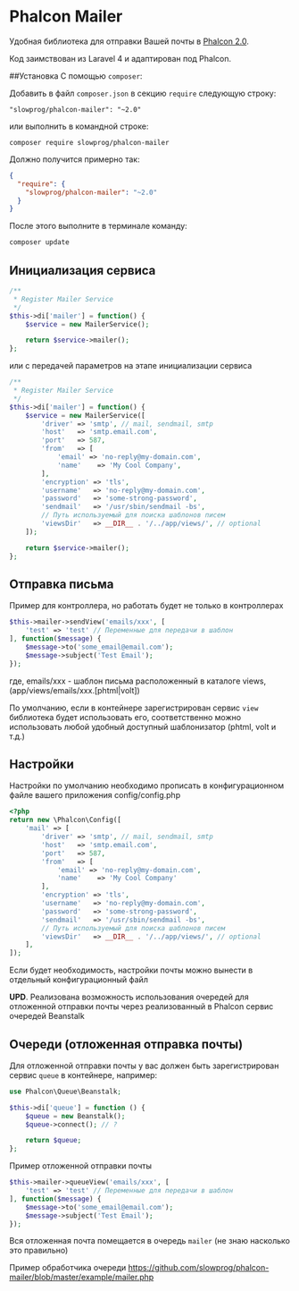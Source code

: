 Phalcon Mailer
==============
Удобная библиотека для отправки Вашей почты в [Phalcon 2.0](http://phalconphp.com/).

Код заимствован из Laravel 4 и адаптирован под Phalcon.

##Установка
C помощью `composer`:

Добавить в файл `composer.json` в секцию `require` следующую строку:
```
"slowprog/phalcon-mailer": "~2.0"
```
или выполнить в командной строке:
```
composer require slowprog/phalcon-mailer
```
Должно получится примерно так:
```json
{
  "require": {
    "slowprog/phalcon-mailer": "~2.0"
  }
}
```
После этого выполните в терминале команду:
```bash
composer update
```

Инициализация сервиса
---------
```php
/**
 * Register Mailer Service
 */
$this->di['mailer'] = function() {
    $service = new MailerService();

    return $service->mailer();
};
```
или с передачей параметров на этапе инициализации сервиса

```php
/**
 * Register Mailer Service
 */
$this->di['mailer'] = function() {
    $service = new MailerService([
        'driver' => 'smtp', // mail, sendmail, smtp
        'host'   => 'smtp.email.com',
        'port'   => 587,
        'from'   => [
            'email' => 'no-reply@my-domain.com',
            'name'    => 'My Cool Company',
        ],
        'encryption' => 'tls',
        'username'   => 'no-reply@my-domain.com',
        'password'   => 'some-strong-password',
        'sendmail'   => '/usr/sbin/sendmail -bs',
        // Путь используемый для поиска шаблонов писем
        'viewsDir'   => __DIR__ . '/../app/views/', // optional
    ]);

    return $service->mailer();
};
```

Отправка письма
---------
Пример для контроллера, но работать будет не только в контроллерах
```php
$this->mailer->sendView('emails/xxx', [
    'test' => 'test' // Переменные для передачи в шаблон
], function($message) {
    $message->to('some_email@email.com');
    $message->subject('Test Email');
});
```
где, emails/xxx - шаблон письма расположенный в каталоге views, (app/views/emails/xxx.[phtml|volt])

По умолчанию, если в контейнере зарегистрирован сервис `view` библиотека будет использовать его, соответственно можно использовать любой удобный доступный шаблонизатор (phtml, volt и т.д.)

Настройки
---------
Настройки по умолчанию необходимо прописать в конфигурационном файле вашего приложения config/config.php
```php
<?php
return new \Phalcon\Config([
    'mail' => [
        'driver' => 'smtp', // mail, sendmail, smtp
        'host'   => 'smtp.email.com',
        'port'   => 587,
        'from'   => [
            'email' => 'no-reply@my-domain.com',
            'name'    => 'My Cool Company'
        ],
        'encryption' => 'tls',
        'username'   => 'no-reply@my-domain.com',
        'password'   => 'some-strong-password',
        'sendmail'   => '/usr/sbin/sendmail -bs',
        // Путь используемый для поиска шаблонов писем
        'viewsDir'   => __DIR__ . '/../app/views/', // optional
    ],
]);
```

Если будет необходимость, настройки почты можно вынести в отдельный конфигурационный файл

**UPD**. Реализована возможность использования очередей для отложенной отправки почты через реализованный в Phalcon сервис очередей Beanstalk

Очереди (отложенная отправка почты)
---------

Для отложенной отправки почты у вас должен быть зарегистрирован сервис `queue` в контейнере, например:

```php
use Phalcon\Queue\Beanstalk;

$this->di['queue'] = function () {
    $queue = new Beanstalk();
    $queue->connect(); // ?

    return $queue;
};
```

Пример отложенной отправки почты

```php
$this->mailer->queueView('emails/xxx', [
    'test' => 'test' // Переменные для передачи в шаблон
], function($message) {
    $message->to('some_email@email.com');
    $message->subject('Test Email');
});
```

Вся отложенная почта помещается в очередь `mailer` (не знаю насколько это правильно)

Пример обработчика очереди https://github.com/slowprog/phalcon-mailer/blob/master/example/mailer.php

